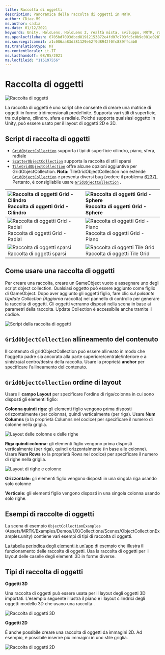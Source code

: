 ```yaml
---
title: Raccolta di oggetti
description: Panoramica della raccolta di oggetti in MRTK
author: CDiaz-MS
ms.author: cadia
ms.date: 01/12/2021
keywords: Unity, HoloLens, HoloLens 2, realtà mista, sviluppo, MRTK, raccolta di oggetti,
ms.openlocfilehash: 6705bd7093dbcd81912153872e4fd07c703fc5c0b9c081e0287589a7c8e959ac
ms.sourcegitcommit: a1c086aa83d381129e62f9d8942f0fc889ffcab0
ms.translationtype: MT
ms.contentlocale: it-IT
ms.lasthandoff: 08/05/2021
ms.locfileid: "115197556"
---
```

# <a name="object-collection"></a>Raccolta di oggetti

![Raccolta di oggetti](../images/object-collection/MRTK_ObjectCollection_Main.jpg)

La raccolta di oggetti è uno script che consente di creare una matrice di oggetti in forme tridimensionali predefinite. Supporta vari stili di superficie, tra cui piano, cilindro, sfera e radiale. Poiché supporta qualsiasi oggetto in Unity, può essere usato per il layout di oggetti 2D e 3D.

## <a name="object-collection-scripts"></a>Script di raccolta di oggetti

- [`GridObjectCollection`](xref:Microsoft.MixedReality.Toolkit.Utilities.GridObjectCollection) supporta i tipi di superficie cilindro, piano, sfera, radiale
- [`ScatterObjectCollection`](xref:Microsoft.MixedReality.Toolkit.Utilities.ScatterObjectCollection) supporta la raccolta di stili sparsi  
- [`TileGridObjectCollection`](xref:Microsoft.MixedReality.Toolkit.Utilities.TileGridObjectCollection) offre alcune opzioni aggiuntive per GridObjectCollection. **Nota:** TileGridObjectCollection non estende [`GridObjectCollection`](xref:Microsoft.MixedReality.Toolkit.Utilities.GridObjectCollection) e presenta diversi bug (vedere il problema [6237).](https://github.com/microsoft/MixedRealityToolkit-Unity/issues/6237) Pertanto, è consigliabile usare [`GridObjectCollection`](xref:Microsoft.MixedReality.Toolkit.Utilities.GridObjectCollection) .

|![Raccolta di oggetti Grid - Cilindro](../images/object-collection/MRTK_ObjectCollectionCylinder.png) Raccolta di oggetti Grid - Cilindro | ![Raccolta di oggetti Grid - Sphere](../images/object-collection/MRTK_ObjectCollectionSphere.png) Raccolta di oggetti Grid - Sphere |
|:--- | :--- |
|![Raccolta di oggetti Grid - Radial](../images/object-collection/MRTK_ObjectCollectionRadial.png) Raccolta di oggetti Grid - Radial | ![Raccolta di oggetti Grid - Piano](../images/object-collection/MRTK_ObjectCollectionPlane.png) Raccolta di oggetti Grid - Piano |
|![Raccolta di oggetti sparsi](../images/object-collection/MRTK_ObjectCollectionScattered.png) Raccolta di oggetti sparsi | ![Raccolta di oggetti Tile Grid](../images/object-collection/MRTK_ObjectCollectionTileGrid.png) Raccolta di oggetti Tile Grid |

## <a name="how-to-use-an-object-collection"></a>Come usare una raccolta di oggetti

Per creare una raccolta, creare un GameObject vuoto e assegnare uno degli script object collection. Qualsiasi oggetto può essere aggiunto come figlio di GameObject. Dopo aver aggiunto gli oggetti figlio, fare clic *sul pulsante Update Collection (Aggiorna* raccolta) nel pannello di controllo per generare la raccolta di oggetti. Gli oggetti verranno disposti nella scena in base ai parametri della raccolta. Update Collection è accessibile anche tramite il codice.

![Script della raccolta di oggetti](../images/object-collection/MRTK_ObjectCollectionScript.png)

## <a name="gridobjectcollection-content-alignment"></a>`GridObjectCollection` allineamento del contenuto

Il contenuto di gridObjectCollection può essere allineato in modo che l'oggetto padre sia ancorato alla parte superiore/centrale/inferiore e a sinistra/al centro/destra della raccolta. Usare la proprietà **anchor** per specificare l'allineamento del contenuto.

## <a name="gridobjectcollection-layout-order"></a>`GridObjectCollection` ordine di layout

Usare il **campo Layout** per specificare l'ordine di riga/colonna in cui sono disposti gli elementi figlio:

**Colonna quindi riga:** gli elementi figlio vengono prima disposti orizzontalmente (per colonna), quindi verticalmente (per riga). Usare **Num Columns** (o la proprietà Columns nel codice) per specificare il numero di colonne nella griglia.

![Layout delle colonne e delle righe](../images/object-collection/MRTK_ColumnThenRow.png)

**Riga quindi colonna:** gli elementi figlio vengono prima disposti verticalmente (per riga), quindi orizzontalmente (in base alle colonne). Usare **Num Rows** (o la proprietà Rows nel codice) per specificare il numero di righe nella griglia.

![Layout di righe e colonne](../images/object-collection/MRTK_RowThenColumn.png)

**Orizzontale:** gli elementi figlio vengono disposti in una singola riga usando solo colonne

**Verticale:** gli elementi figlio vengono disposti in una singola colonna usando solo righe.

## <a name="object-collection-examples"></a>Esempi di raccolte di oggetti

La scena di esempio `ObjectCollectionExamples` (Assets/MRTK/Examples/Demos/UX/Collections/Scenes/ObjectCollectionExamples.unity) contiene vari esempi di tipi di raccolta di oggetti.

[La tabella periodica degli elementi è un'app](https://github.com/Microsoft/MRDesignLabs_Unity_PeriodicTable) di esempio che illustra il funzionamento delle raccolte di oggetti. Usa la raccolta di oggetti per il layout delle caselle degli elementi 3D in forme diverse.

## <a name="object-collection-types"></a>Tipi di raccolta di oggetti

**Oggetti 3D**

Una raccolta di oggetti può essere usata per il layout degli oggetti 3D importati. L'esempio seguente illustra il piano e i layout cilindrici degli oggetti modello 3D che usano una raccolta .

![Raccolta di oggetti 3D](../images/object-collection/MRTK_ObjectCollection_3DObjects.jpg)

**Oggetti 2D**

È anche possibile creare una raccolta di oggetti da immagini 2D. Ad esempio, è possibile inserire più immagini in uno stile griglia.

![Raccolta di oggetti 2D](../images/object-collection/MRTK_ObjectCollection_Layout_2DImages.jpg)
